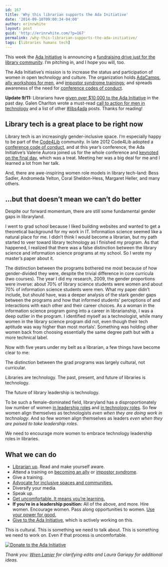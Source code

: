 ```yaml
---
id: 167
title: 'Why this librarian supports the Ada Initiative'
date: '2014-09-10T09:00:34-04:00'
author: erinrwhite
layout: post
guid: 'http://erinrwhite.com/?p=167'
permalink: /why-this-librarian-supports-the-ada-initiative/
tags: [libraries humans tech]
---
```


This week the [Ada Initiative](http://adainitiative.org/) is announcing a [fundraising drive just for the library community](https://supportada.org/?campaign=libraries). I’m pitching in, and I hope you will, too.

The Ada Initiative’s mission is to increase the status and participation of women in open technology and culture. The organization holds [AdaCamps](http://adainitiative.org/what-we-do/events/), [ally workshops for men](http://adainitiative.org/what-we-do/workshops-and-training/), and [impostor syndrome trainings](http://adainitiative.org/what-we-do/impostor-syndrome-training/); and spreads awareness of the need for [conference codes of conduct](http://adainitiative.org/what-we-do/events/inclusive-event-resources/).

**Update 9/11:** Librarians have [given over $10,000 to the Ada Initiative](https://adainitiative.org/2014/09/librarians-donate-over-10000-to-the-ada-initiative/) in the past day. Galen Charlton wrote a must-read [call to action for men in technology](http://galencharlton.com/blog/2014/09/libraries-the-ada-initiative-and-a-challenge/) and a list of other [\#libs4ada](https://twitter.com/search?f=realtime&q=%23libs4ada&src=typd) posts. Thanks for reading!

## Library tech is a great place to be right now

Library tech is an increasingly gender-inclusive space. I’m especially happy to be part of the [Code4Lib](http://code4lib.org/) community. In late 2012 Code4Lib adopted a [conference code of conduct](http://bit.ly/coc4lib), and at this year’s conference, the Ada Initiative’s Valerie Aurora joined us for the whole conference and [keynoted on the final day](https://adainitiative.org/2014/02/ada-initiative-keynotes-at-code4lib/), which was a treat. Meeting her was a big deal for me and I learned a lot from her talk.

And, there are awe-inspiring women role models in library tech-land: Bess Sadler, Andromeda Yelton, Coral Sheldon-Hess, Margaret Heller, and many others.

## …but that doesn’t mean we can’t do better

Despite our forward momentum, there are still some fundamental gender gaps in libraryland.

I went to grad school because I liked building websites and wanted to get a theoretical background for my work in IT. Information science seemed like a natural place for me. I didn’t think I would become a librarian, but my path started to veer toward library technology as I finished my program. As that happened, I realized that there was a false distinction between the library science and information science programs at my school. So I wrote my master’s paper about it.

The distinction between the programs bothered me most because of how gender-divided they were, despite the trivial difference in core curricula (two courses). The year I did my research, 2009, the gender proportions were inverse: about 70% of library science students were women and about 70% of information science students were men. What my paper didn’t include, but should have, was a deeper analysis of the stark gender gaps between the programs and how that informed students’ perceptions of and interactions with each other and their career choices. As a woman in the information science program going into a career in librarianship, I was a deep outlier in the program. I identified myself as a technologist, while many women in the library science program did not, even though their tech aptitude was way higher than most mortals’. Something was holding other women back from choosing essentially the same degree path but with a more technical label.

Now with five years under my belt as a librarian, a few things have become clear to me:

The distinction between the grad programs was largely cultural, not curricular.

Libraries are technology. The past, present, and future of libraries is technology.

The future of library leadership is technology.

To be such a female-dominated field, libraryland has a disproportionately low number of women [in leadership roles](http://www.ala.org/offices/diversity/diversitycounts/divcounts) and [in technology roles](http://ejournals.bc.edu/ojs/index.php/ital/article/view/3221). So few women align themselves as technologists *even when they are doing work in technology*. And so few women align themselves as leaders *even when they are poised to take leadership roles*.

We need to encourage more women to embrace technology leadership roles in libraries.

## What we can do

- [Librarian up](http://vinopal.org/2013/12/05/are-we-talking-enough-about-gender-bias-and-discrimination-in-the-library-profession/). Read and make yourself aware.
- Attend a training on [becoming an ally](http://adainitiative.org/what-we-do/workshops-and-training/) or [impostor syndrome](http://adainitiative.org/what-we-do/impostor-syndrome-training/).
- Give a training.
- [Advocate for inclusive spaces and communities.](http://adainitiative.org/what-we-do/events/inclusive-event-resources/)
- Diversify your media.
- Speak up.
- [Get uncomfortable. It means you’re learning.](http://valerieaurora.org/)
- **If you’re in a leadership position:** All of the above, and more. Hire women. Encourage women. Pass along opportunities to women. [Use your power for good.](http://www.businessinsider.com/men-need-to-lean-in-for-women-workplace-equality-2014-4)
- [Give to the Ada Initiative](https://adainitiative.org/donate/), which is actively working on this.

This is cultural. This is something we need to talk about. This is something we need to work on. Even if that process is uncomfortable.

[![Donate to the Ada Initiative](https://adainitiative.org/counters/2014counter-libraries.svg)](https://supportada.org/?campaign=libraries)

*Thank you: [Wren Lanier](http://wrenlanier.com/) for clarifying edits and Laura Gariepy for additional ideas.*